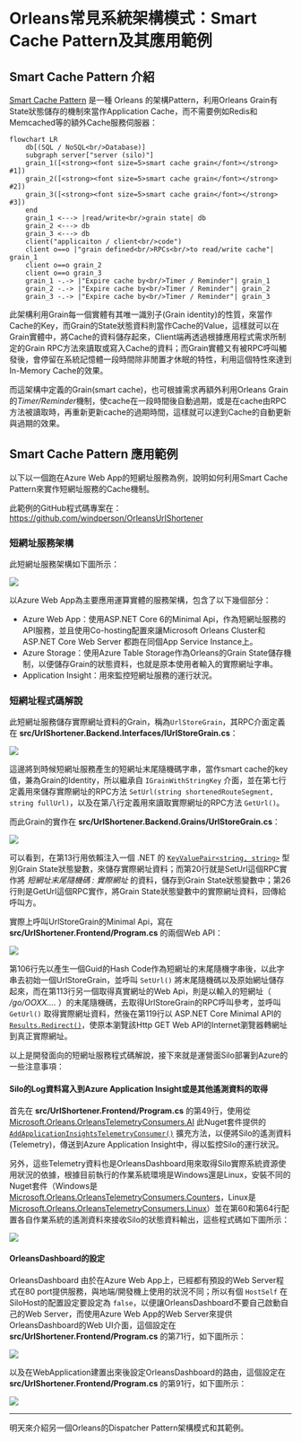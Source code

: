
# Orleans常見系統架構模式：Smart Cache Pattern及其應用範例

## Smart Cache Pattern 介紹

[Smart Cache Pattern](https://github.com/OrleansContrib/DesignPatterns/blob/master/Smart%20Cache.md) 是一種 Orleans 的架構Pattern，利用Orleans Grain有State狀態儲存的機制來當作Application Cache，而不需要例如Redis和Memcached等的額外Cache服務伺服器：

<div>

``` mermaid
flowchart LR
    db[(SQL / NoSQL<br/>Database)]
    subgraph server["server (silo)"]
    grain_1([<strong><font size=5>smart cache grain</font></strong> #1])
    grain_2([<strong><font size=5>smart cache grain</font></strong> #2])
    grain_3([<strong><font size=5>smart cache grain</font></strong> #3])
    end
    grain_1 <---> |read/write<br/>grain state| db
    grain_2 <---> db
    grain_3 <---> db
    client("applicaiton / client<br/>code")
    client o==o |"grain defined<br/>RPCs<br/>to read/write cache"| grain_1
    client o==o grain_2
    client o==o grain_3
    grain_1 -.-> |"Expire cache by<br/>Timer / Reminder"| grain_1
    grain_2 -.-> |"Expire cache by<br/>Timer / Reminder"| grain_2
    grain_3 -.-> |"Expire cache by<br/>Timer / Reminder"| grain_3
```

</div>

此架構利用Grain每一個實體有其唯一識別子(Grain identity)的性質，來當作Cache的Key，而Grain的State狀態資料則當作Cache的Value，這樣就可以在Grain實體中，將Cache的資料儲存起來，Client端再透過根據應用程式需求所制定的Grain RPC方法來讀取或寫入Cache的資料；而Grain實體又有被RPC呼叫觸發後，會停留在系統記憶體一段時間除非閒置才休眠的特性，利用這個特性來達到In-Memory Cache的效果。

而這架構中定義的Grain(smart cache)，也可根據需求再額外利用Orleans Grain的*Timer/Reminder*機制，使cache在一段時間後自動過期，或是在cache由RPC方法被讀取時，再重新更新cache的過期時間，這樣就可以達到Cache的自動更新與過期的效果。

## Smart Cache Pattern 應用範例

以下以一個跑在Azure Web App的短網址服務為例，說明如何利用Smart Cache Pattern來實作短網址服務的Cache機制。

此範例的GitHub程式碼專案在：  
https://github.com/windperson/OrleansUrlShortener

### 短網址服務架構

此短網址服務架構如下圖所示：

![](./OrleansUrlShortener_azure.png)

以Azure Web App為主要應用運算實體的服務架構，包含了以下幾個部分：

- Azure Web App：使用ASP.NET Core 6的Minimal Api，作為短網址服務的API服務，並且使用Co-hosting配置來讓Microsoft Orleans Cluster和 ASP.NET Core Web Server 都跑在同個App Service Instance上。
- Azure Storage：使用Azure Table Storage作為Orleans的Grain State儲存機制，以便儲存Grain的狀態資料，也就是原本使用者輸入的實際網址字串。
- Application Insight：用來監控短網址服務的運行狀況。



### 短網址程式碼解說

此短網址服務儲存實際網址資料的Grain，稱為`UrlStoreGrain`，其RPC介面定義在 **src/UrlShortener.Backend.Interfaces/IUrlStoreGrain.cs**：

![](./UrlStoreGrain_interface.png)

這邊將到時候短網址服務產生的短網址末尾隨機碼字串，當作smart cache的key值，兼為Grain的Identity，所以繼承自 `IGrainWithStringKey` 介面，並在第七行定義用來儲存實際網址的RPC方法 `SetUrl(string shortenedRouteSegment, string fullUrl)`，以及在第八行定義用來讀取實際網址的RPC方法 `GetUrl()`。

而此Grain的實作在 **src/UrlShortener.Backend.Grains/UrlStoreGrain.cs**：

![](./UrlStoreGrain.png)

可以看到，在第13行用依賴注入一個 .NET 的 [`KeyValuePair<string, string>`](https://learn.microsoft.com/en-us/dotnet/api/system.collections.generic.keyvaluepair) 型別Grain State狀態變數，來儲存實際網址資料；而第20行就是SetUrl這個RPC實作將 *短網址末尾隨機碼 : 實際網址* 的資料，儲存到Grain State狀態變數中；第26行則是GetUrl這個RPC實作，將Grain State狀態變數中的實際網址資料，回傳給呼叫方。

實際上呼叫UrlStoreGrain的Minimal Api，寫在 **src/UrlShortener.Frontend/Program.cs** 的兩個Web API：

![](./Usage_of_UrlStoreGrain.png)

第106行先以產生一個Guid的Hash Code作為短網址的末尾隨機字串後，以此字串去初始一個UrlStoreGrain，並呼叫 `SetUrl()` 將末尾隨機碼以及原始網址儲存起來，而在第113行另一個取得真實網址的Web Api，則是以輸入的短網址（ */go/OOXX….* ）的末尾隨機碼，去取得UrlStoreGrain的RPC呼叫參考，並呼叫 `GetUrl()` 取得實際網址資料，然後在第119行以 ASP.NET Core Minimal API的 [`Results.Redirect()`](https://learn.microsoft.com/en-us/dotnet/api/microsoft.aspnetcore.http.results.redirect)，使原本瀏覽該Http GET Web API的Internet瀏覽器轉網址到真正實際網址。

以上是開發面向的短網址服務程式碼解說，接下來就是運營面Silo部署到Azure的一些注意事項：

#### Silo的Log資料寫入到Azure Application Insight或是其他遙測資料的取得

首先在 **src/UrlShortener.Frontend/Program.cs** 的第49行，使用從 [Microsoft.Orleans.OrleansTelemetryConsumers.AI](https://www.nuget.org/packages/Microsoft.Orleans.OrleansTelemetryConsumers.AI) 此Nuget套件提供的 [`AddApplicationInsightsTelemetryConsumer()`](https://learn.microsoft.com/dotnet/api/orleans.hosting.aitelemetryconsumerconfigurationextensions.addapplicationinsightstelemetryconsumer) 擴充方法，以便將Silo的遙測資料(Telemetry)，傳送到Azure Application Insight中，得以監控Silo的運行狀況。

另外，這些Telemetry資料也是OrleansDashboard用來取得Silo實際系統資源使用狀況的依據，根據目前執行的作業系統環境是Windows還是Linux，安裝不同的Nuget套件（Windows是 [Microsoft.Orleans.OrleansTelemetryConsumers.Counters](https://www.nuget.org/packages/Microsoft.Orleans.OrleansTelemetryConsumers.Counters)，Linux是 [Microsoft.Orleans.OrleansTelemetryConsumers.Linux](https://www.nuget.org/packages/Microsoft.Orleans.OrleansTelemetryConsumers.Linux)）並在第60和第64行配置各自作業系統的遙測資料來接收Silo的狀態資料輸出，這些程式碼如下圖所示：

![](./silo_telemetry_setup.png)

#### OrleansDashboard的設定

OrleansDashboard 由於在Azure Web App上，已經都有預設的Web Server程式在80 port提供服務，與地端/開發機上使用的狀況不同；所以有個 `HostSelf` 在SiloHost的配置設定要設定為 `false`，以便讓OrleansDashboard不要自己啟動自己的Web Server，而使用Azure Web App的Web Server來提供OrleansDashboard的Web UI介面，這個設定在 **src/UrlShortener.Frontend/Program.cs** 的第71行，如下圖所示：

![](./OrleansDashboard_azure_web_app_config_1.png)

以及在WebApplication建置出來後設定OrleansDashboard的路由，這個設定在 **src/UrlShortener.Frontend/Program.cs** 的第91行，如下圖所示：

![](./OrleansDashboard_azure_web_app_config_2.png)

------------------------------------------------------------------------

明天來介紹另一個Orleans的Dispatcher Pattern架構模式和其範例。
